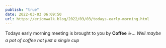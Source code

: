 ```yaml
---
publish: "true"
date: 2022-03-03 06:09:50
url: https://ericmwalk.blog/2022/03/03/todays-early-morning.html
---
```

Todays early morning meeting is brought to you by **Coffee** ☕️… *Well maybe a pot of coffee not just a single cup*